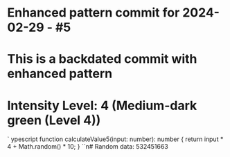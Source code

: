 ﻿# Enhanced pattern commit for 2024-02-29 - #5
# This is a backdated commit with enhanced pattern
# Intensity Level: 4 (Medium-dark green (Level 4))
`	ypescript
function calculateValue5(input: number): number {
    return input * 4 + Math.random() * 10;
}
``n# Random data: 532451663

